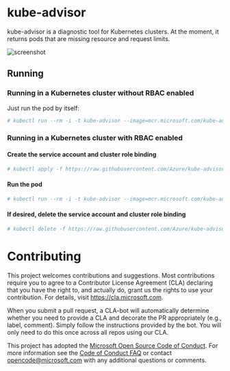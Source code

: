 # kube-advisor

kube-advisor is a diagnostic tool for Kubernetes clusters. At the moment, it returns pods that are missing resource and request limits.

![screenshot](https://user-images.githubusercontent.com/1231630/44505638-5a2c0500-a657-11e8-8bf1-1766d69fa2ff.png)

## Running
### Running in a Kubernetes cluster without RBAC enabled

Just run the pod by itself:

```bash
# kubectl run --rm -i -t kube-advisor --image=mcr.microsoft.com/kube-advisor --restart=Never
```

### Running in a Kubernetes cluster with RBAC enabled

#### Create the service account and cluster role binding

```bash
# kubectl apply -f https://raw.githubusercontent.com/Azure/kube-advisor/master/sa.yaml?token=ABLLDrNcuHMro9jQ0xduCaEbpzLupzQUks5bh3RhwA%3D%3D
```

#### Run the pod

```bash
# kubectl run --rm -i -t kube-advisor --image=mcr.microsoft.com/kube-advisor --restart=Never --overrides="{ \"apiVersion\": \"v1\", \"spec\": { \"serviceAccountName\": \"kube-advisor\" } }"
```

#### If desired, delete the service account and cluster role binding

```bash
# kubectl delete -f https://raw.githubusercontent.com/Azure/kube-advisor/master/sa.yaml?token=ABLLDrNcuHMro9jQ0xduCaEbpzLupzQUks5bh3RhwA%3D%3D
```


# Contributing

This project welcomes contributions and suggestions.  Most contributions require you to agree to a
Contributor License Agreement (CLA) declaring that you have the right to, and actually do, grant us
the rights to use your contribution. For details, visit https://cla.microsoft.com.

When you submit a pull request, a CLA-bot will automatically determine whether you need to provide
a CLA and decorate the PR appropriately (e.g., label, comment). Simply follow the instructions
provided by the bot. You will only need to do this once across all repos using our CLA.

This project has adopted the [Microsoft Open Source Code of Conduct](https://opensource.microsoft.com/codeofconduct/).
For more information see the [Code of Conduct FAQ](https://opensource.microsoft.com/codeofconduct/faq/) or
contact [opencode@microsoft.com](mailto:opencode@microsoft.com) with any additional questions or comments.

